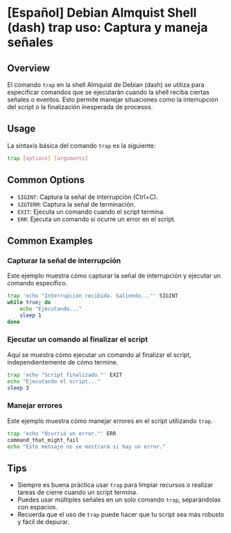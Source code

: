 # [Español] Debian Almquist Shell (dash) trap uso: Captura y maneja señales

## Overview
El comando `trap` en la shell Almquist de Debian (dash) se utiliza para especificar comandos que se ejecutarán cuando la shell reciba ciertas señales o eventos. Esto permite manejar situaciones como la interrupción del script o la finalización inesperada de procesos.

## Usage
La sintaxis básica del comando `trap` es la siguiente:

```sh
trap [options] [arguments]
```

## Common Options
- `SIGINT`: Captura la señal de interrupción (Ctrl+C).
- `SIGTERM`: Captura la señal de terminación.
- `EXIT`: Ejecuta un comando cuando el script termina.
- `ERR`: Ejecuta un comando si ocurre un error en el script.

## Common Examples

### Capturar la señal de interrupción
Este ejemplo muestra cómo capturar la señal de interrupción y ejecutar un comando específico.

```sh
trap 'echo "Interrupción recibida. Saliendo..."' SIGINT
while true; do
    echo "Ejecutando..."
    sleep 1
done
```

### Ejecutar un comando al finalizar el script
Aquí se muestra cómo ejecutar un comando al finalizar el script, independientemente de cómo termine.

```sh
trap 'echo "Script finalizado."' EXIT
echo "Ejecutando el script..."
sleep 3
```

### Manejar errores
Este ejemplo muestra cómo manejar errores en el script utilizando `trap`.

```sh
trap 'echo "Ocurrió un error."' ERR
command_that_might_fail
echo "Este mensaje no se mostrará si hay un error."
```

## Tips
- Siempre es buena práctica usar `trap` para limpiar recursos o realizar tareas de cierre cuando un script termina.
- Puedes usar múltiples señales en un solo comando `trap`, separándolas con espacios.
- Recuerda que el uso de `trap` puede hacer que tu script sea más robusto y fácil de depurar.